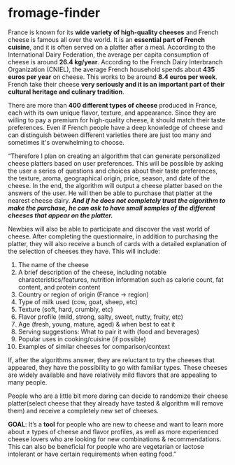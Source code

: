 # fromage-finder

France is known for its **wide variety of high-quality cheeses** and French cheese is famous all over the world. It is an **essential part of French cuisine**, and it is often served on a platter after a meal.  According to the International Dairy Federation, the average per capita consumption of cheese is around **26.4 kg/year**. According to the French Dairy Interbranch Organization (CNIEL), the average French household spends about **435 euros per year** on cheese. This works to be around **8.4 euros per week**. French take their cheese **very seriously and it is an important part of their cultural heritage and culinary tradition**. 

There are more than **400 different types of cheese** produced in France, each with its own unique flavor, texture, and appearance. Since they are willing to pay a premium for high-quality cheese, it should match their taste preferences. Even if French people have a deep knowledge of cheese and can distinguish between different varieties there are just too many and sometimes it's overwhelming to choose. 

“Therefore I plan on creating an algorithm that can generate personalized cheese platters based on user preferences. This will be possible by asking the user a series of questions and choices about their taste preferences, the texture, aroma, geographical origin, price, season, and date of the cheese. In the end, the algorithm will output a cheese platter based on the answers of the user. He will then be able to purchase that platter at the nearest cheese dairy. ***And if he does not completely trust the algorithm to make the purchase, he can ask to have small samples of the different cheeses that appear on the platter.*** 

Newbies will also be able to participate and discover the vast world of cheese. After completing the questionnaire, in addition to purchasing the platter, they will also receive a bunch of cards with a detailed explanation of the selection of cheeses they have. This will include: 

1. The name of the cheese
2. A brief description of the cheese, including notable characteristics/features, nutrition information such as calorie count, fat content, and protein content
3. Country or region of origin (France → region)
4. Type of milk used (cow, goat, sheep, etc)
5. Texture (soft, hard, crumbly, etc)
6. Flavor profile (mild, strong, salty, sweet, nutty, fruity, etc)
7. Age (fresh, young, mature, aged)  & when best to eat it
8. Serving suggestions: What to pair it with (food and beverages)
9. Popular uses in cooking/cuisine (if possible)
10. Examples of similar cheeses for comparison/context

If, after the algorithms answer, they are reluctant to try the cheeses that appeared, they have the possibility to go with familiar types. These cheeses are widely available and have relatively mild flavors that are appealing to many people. 

People who are a little bit more daring can decide to randomize their cheese platter(select cheese that they already have tasted & algorithm will remove them) and receive a completely new set of cheeses. 

**GOAL**: It’s a **tool** for people who are new to cheese and want to learn more about ≠ types of cheese and flavor profiles, as well as more experienced cheese lovers who are looking for new combinations & recommendations. This can also be beneficial for people who are vegetarian or lactose intolerant or have certain requirements when eating food.”
